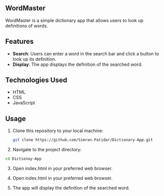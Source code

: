 ## WordMaster

WordMaster is a simple dictionary app that allows users to look up definitions of words.


## Features

- **Search**: Users can enter a word in the search bar and click a button to look up its definition.
- **Display**: The app displays the definition of the searched word.

## Technologies Used

- HTML
- CSS
- JavaScript

## Usage

 1. Clone this repository to your local machine:
    
    ```bash
    git clone https://github.com/Simran-Patidar/Dictionary-App.git
    ```
     
 2. Navigate to the project directory:

   ```bash
   cd Dictionay-App
   ```

3. Open index.html in your preferred web browser.

4. Open index.html in your preferred web browser.

5. The app will display the definition of the searched word.

